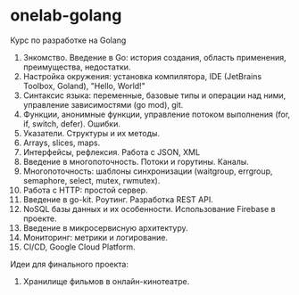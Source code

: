 # onelab-golang
Курс по разработке на Golang

1. Знкомство. Введение в Go: история создания, область применения, преимущества, недостатки.
2. Настройка окружения: установка компилятора, IDE (JetBrains Toolbox, Goland), "Hello, World!"
3. Синтаксис языка: переменные, базовые типы и операции над ними, управление зависимостями (go mod), git.
4. Функции, анонимные функции, управление потоком выполнения (for, if, switch, defer). Ошибки.
5. Указатели. Структуры и их методы.
6. Arrays, slices, maps.
7. Интерфейсы, рефлексия. Работа с JSON, XML
8. Введение в многопоточность. Потоки и горутины. Каналы.
9. Многопоточность: шаблоны синхронизации (waitgroup, errgroup, semaphore, select, mutex, rwmutex).
10. Работа с HTTP: простой сервер.
11. Введение в go-kit. Роутинг. Разработка REST API.
12. NoSQL базы данных и их особенности. Использование Firebase в проекте.
13. Введение в микросервисную архитектуру. 
15. Мониторинг: метрики и логирование.
16. CI/CD, Google Cloud Platform.


Идеи для финального проекта:
1. Хранилище фильмов в онлайн-кинотеатре.
